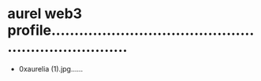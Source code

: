 # aurel web3 profile......................................................................
- 0xaurelia (1).jpg......
